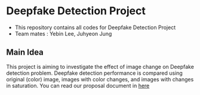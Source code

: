 # Deepfake Detection Project
- This repository contains all codes for Deepfake Detection Project
- Team mates : Yebin Lee, Juhyeon Jung

## Main Idea
This project is aiming to investigate the effect of image change on Deepfake detection problem. Deepfake detection performance is compared using original (color) image, images with color changes, and images with changes in saturation.
You can read our proposal document in [here](documents/)
